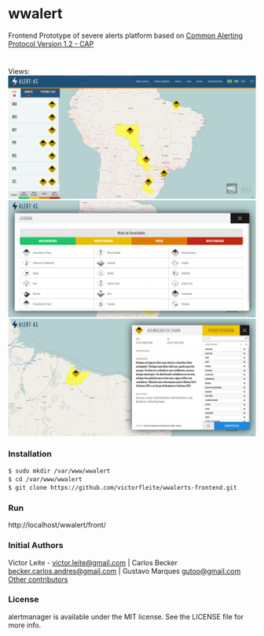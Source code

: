 # wwalert
Frontend Prototype of severe alerts platform based on [Common Alerting Protocol Version 1.2 - CAP](http://docs.oasis-open.org/emergency/cap/v1.2/CAP-v1.2-os.html)

# 
Views:
![](https://github.com/victorfleite/alertmanager/blob/master/assets/imgs/alertas_tela_2.png)
![](https://github.com/victorfleite/alertmanager/blob/master/assets/imgs/alertas_tela_3.png)
![](https://github.com/victorfleite/alertmanager/blob/master/assets/imgs/alertas_tela_4.png)



### Installation

```sh
$ sudo mkdir /var/www/wwalert
$ cd /var/www/wwalert
$ git clone https://github.com/victorfleite/wwalerts-frontend.git
```

### Run
http://localhost/wwalert/front/


### Initial Authors
Victor Leite - <victor.leite@gmail.com> | 
Carlos Becker <becker.carlos.andres@gmail.com> | 
Gustavo Marques <gutoo@gmail.com>
[Other contributors](https://github.com/victorfleite/alertmanager/graphs/contributors)

### License
alertmanager is available under the MIT license. See the LICENSE file for more info.
